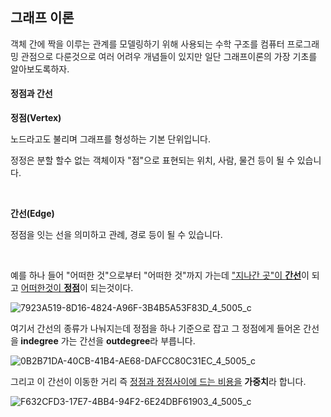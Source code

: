 
<h2 data-ke-size="size26"><b>그래프&nbsp;이론</b></h2>

<p data-ke-size="size16"><span style="background-color: #ffffff; color: #202122; text-align: start;">객체 간에 짝을 이루는 관계를 모델링하기 위해 사용되는 수학 구조를 컴퓨터 프로그래밍 관점으로 다룬것으로 여러 어려우 개념들이 있지만 일단&nbsp;</span>그래프이론의 가장 기초를 알아보도록하자.</p>

<h4 data-ke-size="size20"><b>정점과 간선</b></h4>

<p data-ke-size="size16"><b>정점(Vertex)</b></p>

<p data-ke-size="size16">노드라고도 불리며 그래프를 형성하는 기본 단위입니다.</p>

<p data-ke-size="size16">정정은 분할 할수 없는 객체이자 "점"으로 표현되는 위치, 사람, 물건 등이 될 수 있습니다.</p>

<p data-ke-size="size16">&nbsp;</p>

<p data-ke-size="size16"><b>간선(Edge)</b></p>

<p data-ke-size="size16">정점을 잇는 선을 의미하고 관례, 경로 등이 될 수 있습니다.</p>

<p data-ke-size="size16">&nbsp;</p>

<p data-ke-size="size16">예를 하나 들어 "어떠한 것"으로부터 "어떠한 것"까지 가는데 <u>"지나간 곳"이 <b>간선</b></u>이 되고 <u>어떠한것이 <b>정점</b></u>이 되는것이다.</p>

![7923A519-8D16-4824-A96F-3B4B5A53F83D_4_5005_c](https://github.com/user-attachments/assets/751a2f22-6d30-4ad2-a4c9-20592948dc24)


<p data-ke-size="size16">여기서 간선의 종류가 나눠지는데 정점을 하나 기준으로 잡고 그 정점에게 들어온 간선을<b> indegree</b> 가는 간선을 <b>outdegree</b>라 부릅니다.</p>

![0B2B71DA-40CB-41B4-AE68-DAFCC80C31EC_4_5005_c](https://github.com/user-attachments/assets/71879cb3-d7e9-4118-9924-c8f1fd2bd5d0)


<p data-ke-size="size16">그리고 이 간선이 이동한 거리 즉 <u>정점과 정점사이에 드는 비용을</u> <b>가중치</b>라 합니다.</p>

![F632CFD3-17E7-4BB4-94F2-6E24DBF61903_4_5005_c](https://github.com/user-attachments/assets/781b3b3a-bcb0-4ac3-98a6-d4a1aae07ad3)

<p data-ke-size="size16">&nbsp;</p>

